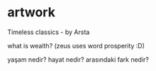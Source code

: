# artwork
Timeless classics - by Arsta

what is wealth? (zeus uses word prosperity :D)


yaşam nedir? hayat nedir? arasındaki fark nedir?
